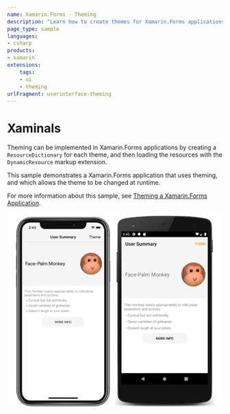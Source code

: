 ```yaml
---
name: Xamarin.Forms - Theming
description: "Learn how to create themes for Xamarin.Forms applications, and change the theme at runtime #theming (UI)"
page_type: sample
languages:
- csharp
products:
- xamarin
extensions:
    tags:
    - ui
    - theming
urlFragment: userinterface-theming
---
```

# Xaminals

Theming can be implemented in Xamarin.Forms applications by creating a `ResourceDictionary` for each theme, and then loading the resources with the `DynamicResource` markup extension.

This sample demonstrates a Xamarin.Forms application that uses theming, and which allows the theme to be changed at runtime.

For more information about this sample, see [Theming a Xamarin.Forms Application](https://docs.microsoft.com/xamarin/xamarin-forms/user-interface/theming/).

![Theming application screenshot](Screenshots/01All.png "Theming application screenshot")
